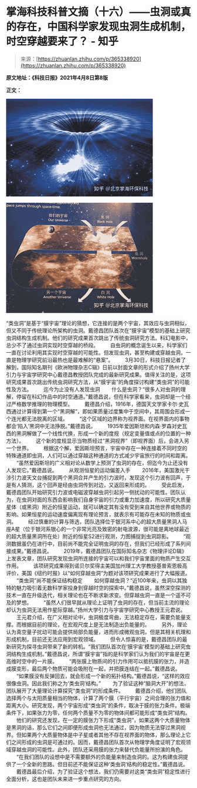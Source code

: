 <!--yml
category: 未分类
date: 2022-11-09 19:23:11
-->

# 掌海科技科普文摘（十六）——虫洞或真的存在，中国科学家发现虫洞生成机制，时空穿越要来了？ - 知乎

> 来源：[https://zhuanlan.zhihu.com/p/365338920](https://zhuanlan.zhihu.com/p/365338920)

**原文地址：《科技日报》2021年4月8日第8版**

[](https://link.zhihu.com/?target=http%3A//digitalpaper.stdaily.com/http_www.kjrb.com/kjrb/html/2021-04/08/content_465551.htm%3Fdiv%3D-1)

**正文：**



![](img/ff39f4d9320f78f3986a07bf7822d13e.png)





![](img/5ab55fbff6a5e2c0aaa2032f4b5dfb29.png)



“类虫洞”是基于“膜宇宙”理论的猜想，它连接的是两个宇宙，其效应与虫洞相似，但又不同于传统理论所架构的虫洞。戴德昌团队首次在“膜宇宙”模型的基础上研究虫洞结构生成机制。他们的研究成果首次跳出了传统虫洞研究方法。科幻电影中，总少不了通过虫洞实现时空穿越的桥段。
　　自虫洞的概念诞生以来，科学家们一直在讨论利用其实现时空穿越的可能性。但发现虫洞，甚至构建或穿越虫洞，一直是物理学研究前沿最热也是最难解的“悬案”。
　　3月30日，科技日报记者了解到，国际知名期刊《欧洲物理杂志C辑》日前以封面文章的形式介绍了扬州大学引力与宇宙学研究中心戴德昌教授团队完成的最新研究成果。值得关注的是，这项研究成果首次跳出传统虫洞研究方法，从“膜宇宙”的角度探讨构建“类虫洞”的可能性及方法。
　　迄今为止没有人发现虫洞
　　什么是虫洞？“很多人对虫洞的理解，停留在科幻作品中的时空通道。”戴德昌说，但在科学家看来，虫洞却是一个经过严格数学推理的物理模型。
　　戴德昌介绍，1916年，德国天文学家卡尔·史瓦西通过计算得到第一个“黑洞解”，即如果质量过度集中于空间中，其周围会形成一个连光都无法脱离的区域。
　　“这个区域的边界称为视界面。在视界面内的事物都会‘陷入’黑洞中无法挣脱。”戴德昌说。
　　1935年爱因斯坦和内森·罗森对史瓦西的黑洞解做了一个线性代换，形成一个新的度规（规定变量值或点的位置的一种方法）。
　　这个新的度规显示当物质经过“黑洞视界”（即视界面）后，会进入另一个世界。
　　根据这个解，爱因斯坦预言，宇宙中存在一种连接着不同时空的特殊通道即虫洞，人们可以通过穿越这种通道的方式减少宇宙旅行的时间和距离。
　　“虽然爱因斯坦的广义相对论从数学上预测了虫洞的存在，但迄今为止还没有人发现它。”戴德昌说。
　　从观测恒星的运动偏差入手
　　2016年，美国激光干涉引力波天文台捕捉到两个黑洞合并产生的引力波时，发现这个引力波有回声，于是有人猜测，这个回声是经由虫洞传到对边，又返回来形成的。
　　受此启发，戴德昌团队开始研究引力波或电磁波穿越虫洞引起另一侧扰动的可能性。团队认为，在虫洞对面的东西会影响我们自身宇宙的引力或重力加速度，所以研究大质量星体（或黑洞）附近的恒星运动，就可以确定其有没有受到来自其他世界或物质的影响。如果恒星的运动速度偏离现有理论预言，就表示有可能存在未知的物质或虫洞。
　　经过慎重的计算与筛选，团队选择位于银河系中心的超大质量黑洞人马座A星（位于银河系银心的一个非常光亮及致密的射电波源，很可能是离地球最近的超大质量黑洞所在处）附近的恒星S2进行观测，力图捕捉到虫洞踪影。
　　“观测数据虽仍在进行中，目前尚不能完全证明虫洞的存在，但我们已经形成了系列间接成果。”戴德昌说。
　　2019年，戴德昌团队在国际知名杂志《物理评论D辑》上发表文章，团队研究发现虫洞所连接的宇宙可以和我们宇宙里面的物质产生交互作用。
　　该项研究成果得到诺贝尔奖得主美国加州理工大学教授基普索恩极高评价，美国《纽约时报》以“如何穿越虫洞”为题对该项研究成果进行了大幅报道。
　　“类虫洞”尚不能保证结构稳定
　　如何穿越虫洞？“近100年来，虫洞以其独特的魅力吸引着无数科学家投身到穿越时空的探索中。”戴德昌说，虽然深空探测的技术一直在升级迭代，相关理论也在不断求新求变。但穿越虫洞一直是一个遥不可及的梦想。
　　“虽然人们很早就从理论上证明了虫洞的存在，但当前主流的理论却认为虫洞无法用作星际穿越。”扬州大学引力与宇宙学研究中心教授王元君说。
　　王元君介绍，在广义相对论中，虫洞极度弯曲，无法稳定存在，需要负能量支撑。而根据目前的理论，在宏观尺度上是无法制造出负能量的。
　　另外，理论认为真空量子扰动可能会提供局部负能量，进而形成微观虫洞，但是其相关机理和形成机制，目前还无法应用到宏观领域。
　　但令人惊喜的是，戴德昌团队的最新研究为探寻虫洞带来了新的转机。“我们团队首次在‘膜宇宙’模型的基础上研究虫洞结构生成机制。”戴德昌说，所谓“膜宇宙”指的是科学家们认为我们的宇宙是在更高维时空中的一片膜。
　　“两张膜上物质间的引力作用可以抵抗膜的张力，并造成膜变形，最后两个物质可能会吸附在一起，并把膜连结在一起。”戴德昌说。
　　“如果膜没有反弹回去，就会形成一个新的拓扑结构。”戴德昌说，“这样的效应很像虫洞。因此我们称之为‘类虫洞’结构。”
　　为了验证这种“脑洞大开”的想法，团队展开了大量理论计算探究“类虫洞”的形成条件。
　　戴德昌介绍，他们团队选择两个与太阳质量相当的物体，计算了两个膜（平行宇宙）之间合理的张力值和距离大小。研究发现，两个宇宙形成“类虫洞”的条件，取决于膜的张力条件。极端条件下，如果张力为零，任何两个质量不为零的物体间都可能形成“类虫洞”结构。
　　他们的研究还发现，在一定的膜张力下形成“类虫洞”，如果这两个大质量物体是黑洞的话，那么它们之间即便形成虫洞也无法通过，因为物质无法穿过黑洞视界。但如果两个大质量物体是中子星或者其他不存在视界面的物体，那么理论上它们之间形成的虫洞是可通过的。因而，戴德昌团队首次从物理学角度证明了宏观领域穿越虫洞的可能性。此外，团队还采用膜的张力来替代负能量所扮演的角色。
　　“在我们团队的设想中是不需要额外的负能量来制造虫洞的。这为构建虫洞提供了一个全新的思路。但目前还不能保证这种‘类虫洞’结构的稳定性。”戴德昌说。
　　戴德昌最后介绍，为了验证这个想法，我们仍需要对这类“类虫洞”稳定性进行全面分析，这也是团队未来进一步重点研究的方向。